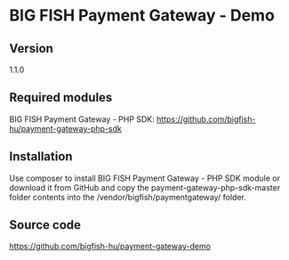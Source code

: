 # BIG FISH Payment Gateway - Demo

## Version

1.1.0

## Required modules

BIG FISH Payment Gateway - PHP SDK: https://github.com/bigfish-hu/payment-gateway-php-sdk

## Installation

Use composer to install BIG FISH Payment Gateway - PHP SDK module or download it from GitHub and copy the payment-gateway-php-sdk-master folder contents into the /vendor/bigfish/paymentgateway/ folder.

## Source code

https://github.com/bigfish-hu/payment-gateway-demo
